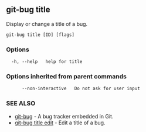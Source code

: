 ## git-bug title

Display or change a title of a bug.

```
git-bug title [ID] [flags]
```

### Options

```
  -h, --help   help for title
```

### Options inherited from parent commands

```
      --non-interactive   Do not ask for user input
```

### SEE ALSO

* [git-bug](git-bug.md)	 - A bug tracker embedded in Git.
* [git-bug title edit](git-bug_title_edit.md)	 - Edit a title of a bug.

